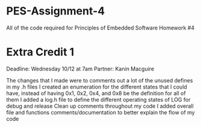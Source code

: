 # PES-Assignment-4
All of the code required for Principles of Embedded Software Homework #4

# Extra Credit 1
Deadline: Wednesday 10/12 at 7am
Partner: Kanin Macguire


The changes that I made were to comments out a lot of the unused defines in my .h files
I created an enumeration for the different states that I could have, instead of having 0x1, 0x2, 0x4, and 0x8 be the definition for all of them
I added a log.h file to define the different operating states of LOG for debug and release
Clean up comments throughout my code
I added overall file and functions comments/documentation to better explain the flow of my code
